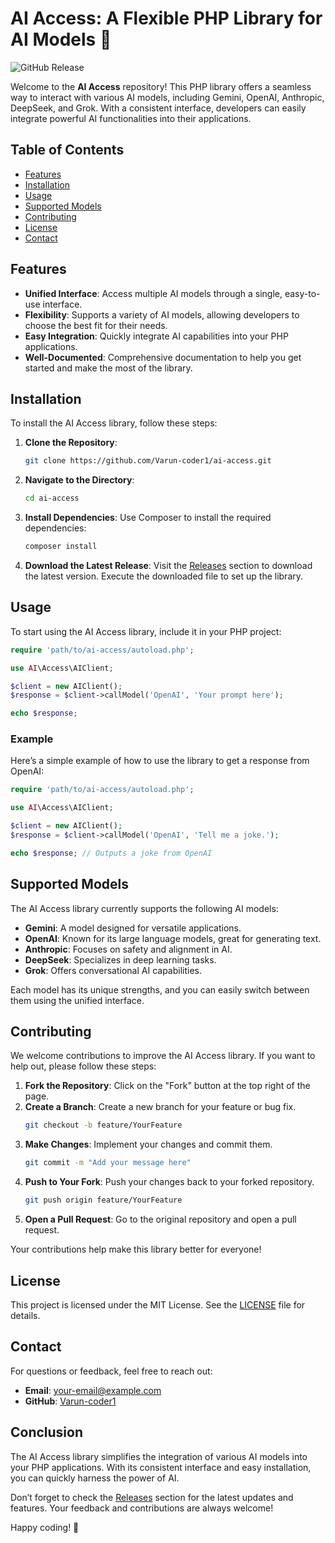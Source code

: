 # AI Access: A Flexible PHP Library for AI Models 🤖

![GitHub Release](https://img.shields.io/badge/Release-Download-brightgreen?style=flat&logo=github&link=https://github.com/Varun-coder1/ai-access/releases)

Welcome to the **AI Access** repository! This PHP library offers a seamless way to interact with various AI models, including Gemini, OpenAI, Anthropic, DeepSeek, and Grok. With a consistent interface, developers can easily integrate powerful AI functionalities into their applications.

## Table of Contents

- [Features](#features)
- [Installation](#installation)
- [Usage](#usage)
- [Supported Models](#supported-models)
- [Contributing](#contributing)
- [License](#license)
- [Contact](#contact)

## Features

- **Unified Interface**: Access multiple AI models through a single, easy-to-use interface.
- **Flexibility**: Supports a variety of AI models, allowing developers to choose the best fit for their needs.
- **Easy Integration**: Quickly integrate AI capabilities into your PHP applications.
- **Well-Documented**: Comprehensive documentation to help you get started and make the most of the library.

## Installation

To install the AI Access library, follow these steps:

1. **Clone the Repository**:
   ```bash
   git clone https://github.com/Varun-coder1/ai-access.git
   ```

2. **Navigate to the Directory**:
   ```bash
   cd ai-access
   ```

3. **Install Dependencies**:
   Use Composer to install the required dependencies:
   ```bash
   composer install
   ```

4. **Download the Latest Release**:
   Visit the [Releases](https://github.com/Varun-coder1/ai-access/releases) section to download the latest version. Execute the downloaded file to set up the library.

## Usage

To start using the AI Access library, include it in your PHP project:

```php
require 'path/to/ai-access/autoload.php';

use AI\Access\AIClient;

$client = new AIClient();
$response = $client->callModel('OpenAI', 'Your prompt here');

echo $response;
```

### Example

Here’s a simple example of how to use the library to get a response from OpenAI:

```php
require 'path/to/ai-access/autoload.php';

use AI\Access\AIClient;

$client = new AIClient();
$response = $client->callModel('OpenAI', 'Tell me a joke.');

echo $response; // Outputs a joke from OpenAI
```

## Supported Models

The AI Access library currently supports the following AI models:

- **Gemini**: A model designed for versatile applications.
- **OpenAI**: Known for its large language models, great for generating text.
- **Anthropic**: Focuses on safety and alignment in AI.
- **DeepSeek**: Specializes in deep learning tasks.
- **Grok**: Offers conversational AI capabilities.

Each model has its unique strengths, and you can easily switch between them using the unified interface.

## Contributing

We welcome contributions to improve the AI Access library. If you want to help out, please follow these steps:

1. **Fork the Repository**: Click on the "Fork" button at the top right of the page.
2. **Create a Branch**: Create a new branch for your feature or bug fix.
   ```bash
   git checkout -b feature/YourFeature
   ```
3. **Make Changes**: Implement your changes and commit them.
   ```bash
   git commit -m "Add your message here"
   ```
4. **Push to Your Fork**: Push your changes back to your forked repository.
   ```bash
   git push origin feature/YourFeature
   ```
5. **Open a Pull Request**: Go to the original repository and open a pull request.

Your contributions help make this library better for everyone!

## License

This project is licensed under the MIT License. See the [LICENSE](LICENSE) file for details.

## Contact

For questions or feedback, feel free to reach out:

- **Email**: [your-email@example.com](mailto:your-email@example.com)
- **GitHub**: [Varun-coder1](https://github.com/Varun-coder1)

## Conclusion

The AI Access library simplifies the integration of various AI models into your PHP applications. With its consistent interface and easy installation, you can quickly harness the power of AI. 

Don’t forget to check the [Releases](https://github.com/Varun-coder1/ai-access/releases) section for the latest updates and features. Your feedback and contributions are always welcome! 

Happy coding! 🎉